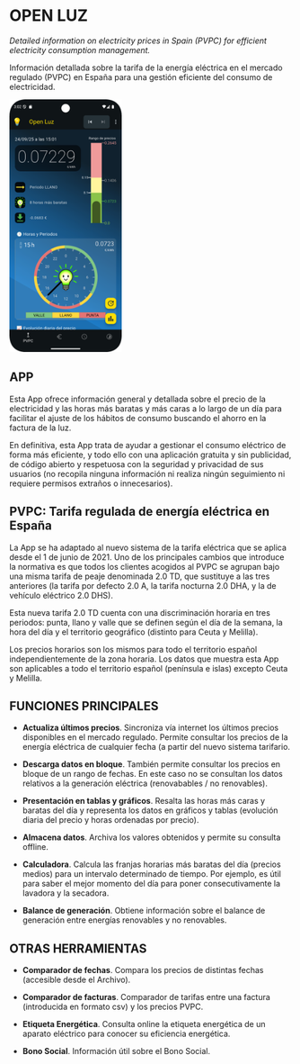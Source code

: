 # OPEN LUZ

*Detailed information on electricity prices in Spain (PVPC) for efficient electricity consumption management.*

Información detallada sobre la tarifa de la energía eléctrica en el mercado regulado (PVPC) en España para una gestión eficiente del consumo de electricidad.

<img src="https://github.com/Webierta/open_luz/blob/main/fastlane/metadata/android/en-US/images/phoneScreenshots/screenshot1.png" width="200" alt="screenshot">

## APP

Esta App ofrece información general y detallada sobre el precio de la electricidad y las horas más baratas y más caras a lo largo de un día para facilitar el ajuste de los hábitos de consumo buscando el ahorro en la factura de la luz.

En definitiva, esta App trata de ayudar a gestionar el consumo eléctrico de forma más eficiente, y todo ello con una aplicación gratuita y sin publicidad, de código abierto y respetuosa con la seguridad y privacidad de sus usuarios (no recopila ninguna información ni realiza ningún seguimiento ni requiere permisos extraños o innecesarios).

## PVPC: Tarifa regulada de energía eléctrica en España

La App se ha adaptado al nuevo sistema de la tarifa eléctrica que se aplica desde el 1 de junio de 2021. Uno de los principales cambios que introduce la normativa es que todos los clientes acogidos al PVPC se agrupan bajo una misma tarifa de peaje denominada 2.0 TD, que sustituye a las tres anteriores (la tarifa por defecto 2.0 A, la tarifa nocturna 2.0 DHA, y la de vehículo eléctrico 2.0 DHS).

Esta nueva tarifa 2.0 TD cuenta con una discriminación horaria en tres periodos: punta, llano y valle que se definen según el día de la semana, la hora del día y el territorio geográfico (distinto para Ceuta y Melilla).

Los precios horarios son los mismos para todo el territorio español independientemente de la zona horaria. Los datos que muestra esta App son aplicables a todo el territorio español (península e islas) excepto Ceuta y Melilla.

## FUNCIONES PRINCIPALES

- **Actualiza últimos precios**. Sincroniza vía internet los últimos precios disponibles en el mercado regulado. Permite consultar los precios de la energía eléctrica de cualquier fecha (a partir del nuevo sistema tarifario.

- **Descarga datos en bloque**. También permite consultar los precios en bloque de un rango de fechas. En este caso no se consultan los datos relativos a la generación eléctrica (renovabables / no renovables).

- **Presentación en tablas y gráficos**. Resalta las horas más caras y baratas del día y representa los datos en gráficos y tablas (evolución diaria del precio y horas ordenadas por precio).

- **Almacena datos**. Archiva los valores obtenidos y permite su consulta offline.

- **Calculadora**. Calcula las franjas horarias más baratas del día (precios medios) para un intervalo determinado de tiempo. Por ejemplo, es útil para saber el mejor momento del día para poner consecutivamente la lavadora y la secadora.

- **Balance de generación**. Obtiene información sobre el balance de generación entre energías renovables y no renovables.

## OTRAS HERRAMIENTAS

- **Comparador de fechas**. Compara los precios de distintas fechas (accesible desde el Archivo).

- **Comparador de facturas**. Comparador de tarifas entre una factura (introducida en formato csv) y los precios PVPC.

- **Etiqueta Energética**. Consulta online la etiqueta energética de un aparato eléctrico para conocer su eficiencia energética.

- **Bono Social**. Información útil sobre el Bono Social.


